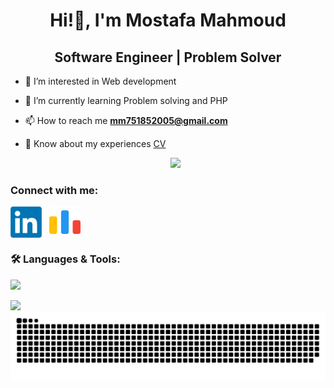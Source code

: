 <!---- 👋 Hi, I’m Mostafa Mahmoud 
- 👀 I’m interested in Web development 
- 🌱 I’m currently learning Problem solving
- 💞️ I’m looking to collaborate on life
- 📫 How to reach me (https://linktr.ee/Mostafa__Mahmoud)
- 😄 Pronouns: darsh
- ⚡ Fun fact: --->
<h1 align="center">Hi!👋, I'm Mostafa Mahmoud</h1>

<h2 align="center">Software Engineer | Problem Solver</h2>

  
- 👀 I’m interested in Web development 
- 🌱 I’m currently learning Problem solving and PHP
- 📫 How to reach me **mm751852005@gmail.com**

- 📄 Know about my experiences <a href="https://us.docworkspace.com/d/sIHjm0-VLoqr7uwY?sa=601.1093" target="_blank"> CV </a> 

  <p align="center">
      <img src="https://komarev.com/ghpvc/?username=mostafa2115&color=4010B0" height="30"/>
  </p>
<h3 align="left">Connect with me:</h3>  
<p align="left">  <a href="https://www.linkedin.com/in/mostafa-mahmoud-5i" target="blank"><img align="center" src="https://raw.githubusercontent.com/iChiwi/iChiwi/refs/heads/main/src/LinkedIn.png" alt="LinkedIn Profile of Noor Tantawy" height="50" width="50" /></a>&nbsp;&nbsp; <!--<img align="center" src="https://raw.githubusercontent.com/rahuldkjain/github-profile-readme-generator/master/src/images/icons/Social/linked-in-alt.svg" alt="mostafa2115" height="30" width="40" /></a>-->  <a href="https://codeforces.com/profile/Mostafa3X" target="blank"> <img align="center" src="https://raw.githubusercontent.com/iChiwi/iChiwi/refs/heads/main/src/Codeforces.png" alt="Mostafa3X" height="50" width="50" /></a>&nbsp;&nbsp;<!--<img align="center" src="https://raw.githubusercontent.com/rahuldkjain/github-profile-readme-generator/master/src/images/icons/Social/codeforces.svg" alt="mostafa" height="30" width="40" /></a>--> 
</p>  

<h3 align="left">🛠️ Languages & Tools:</h3>
  <p align="left">
    <img src="https://skillicons.dev/icons?i=cpp,python,html,css,php,mysql,git&perline=11"/>
  </p>

<!--<table>
  <tr>
    <td>
      <a href="https://codeforces.com/profile/Mostafa3X">
        <img width="410" src="https://codeforces-readme-stats.vercel.app/api/card?username=Mostafa3X&theme=react" alt="Codeforces Stats"/>
      </a>
    </td>
  </tr>
</table>
-->
  
  <p align="left">
      <img src="https://github-readme-stats.vercel.app/api/top-langs?username=mostafa2115&layout=compact&langs_count=5&theme=codeSTACKr"/>
    <a/> <!-- Snake -->
      <img src="https://raw.githubusercontent.com/platane/snk/output/github-contribution-grid-snake-dark.svg">
  </p>

<!---
Mostafa2115/Mostafa2115 is a ✨ special ✨ repository because its `README.md` (this file) appears on your GitHub profile.
You can click the Preview link to take a look at your changes.
--->
